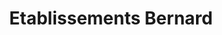 ---
title: "Etablissements Bernard"
url: /aveize/etablissements-bernard/
shop: Landwirtschaftlich
---
